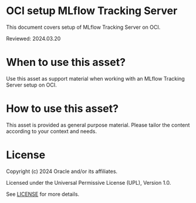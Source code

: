 # OCI setup MLflow Tracking Server
 
This document covers setup of MLflow Tracking Server on OCI.

Reviewed: 2024.03.20
 

# When to use this asset?

Use this asset as support material when working with an MLflow Tracking Server setup on OCI.


# How to use this asset?

This asset is provided as general purpose material. Please tailor the content according to your context and needs.


# License
 
Copyright (c) 2024 Oracle and/or its affiliates.
 
Licensed under the Universal Permissive License (UPL), Version 1.0.
 
See [LICENSE](https://github.com/oracle-devrel/technology-engineering/blob/main/LICENSE) for more details.
